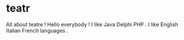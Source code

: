 # teatr
All about teatre !
Hello everybody !
I like Java Delphi PHP .
I like English Italian French languages .
